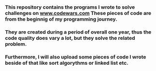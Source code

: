 ### This repository contains the programs I wrote to solve challenges on www.codewars.com These pieces of code are from the beginnig of my programming journey.
### They are created during a period of overall one year, thus the code quality does vary a lot, but they solve the related problem.

### Furthermore, I will also upload some pieces of code I wrote beside of that like sort algorythms or linked list etc.
